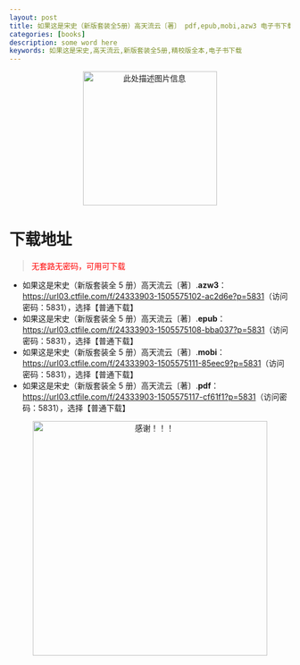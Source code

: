 ```yaml
---
layout: post
title: 如果这是宋史（新版套装全5册）高天流云〔著〕 pdf,epub,mobi,azw3 电子书下载
categories: [books]
description: some word here
keywords: 如果这是宋史,高天流云,新版套装全5册,精校版全本,电子书下载
---
```


<div align="center"><img src="https://qweree.cn/wp-content/uploads/2025/05/rgzsss.jpg" alt="此处描述图片信息" width="240px" height="auto"></div>

# 下载地址

> <p style="color:red" >无套路无密码，可用可下载</p>

- 如果这是宋史（新版套装全 5 册）高天流云〔著〕.**azw3**：<https://url03.ctfile.com/f/24333903-1505575102-ac2d6e?p=5831>（访问密码：5831），选择【普通下载】
- 如果这是宋史（新版套装全 5 册）高天流云〔著〕.**epub**：<https://url03.ctfile.com/f/24333903-1505575108-bba037?p=5831>（访问密码：5831），选择【普通下载】
- 如果这是宋史（新版套装全 5 册）高天流云〔著〕.**mobi**：<https://url03.ctfile.com/f/24333903-1505575111-85eec9?p=5831>（访问密码：5831），选择【普通下载】
- 如果这是宋史（新版套装全 5 册）高天流云〔著〕.**pdf**：<https://url03.ctfile.com/f/24333903-1505575117-cf61f1?p=5831>（访问密码：5831），选择【普通下载】

<div align="center"><img src="https://pic.imgdb.cn/item/6707df6bd29ded1a8ce37031.gif" alt="感谢！！！" width="420px" height="auto"/></div>
